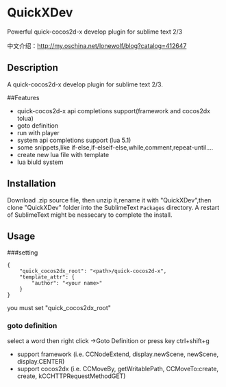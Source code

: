 QuickXDev
=========

Powerful quick-cocos2d-x develop plugin for sublime text 2/3

中文介绍：<a href="http://my.oschina.net/lonewolf/blog?catalog=412647" target="_blank">http://my.oschina.net/lonewolf/blog?catalog=412647</a>

## Description

A quick-cocos2d-x develop plugin for sublime text 2/3.

##Features

 * quick-cocos2d-x api completions support(framework and cocos2dx tolua)
 * goto definition
 * run with player
 * system api completions support (lua 5.1)
 * some snippets,like if-else,if-elseif-else,while,comment,repeat-until....
 * create new lua file with template
 * lua biuld system

## Installation

Download .zip source file, then unzip it,rename it with "QuickXDev",then clone "QuickXDev" folder into the SublimeText ```Packages``` directory.  A restart of SublimeText might be nessecary to complete the install.


## Usage

###setting

```
{
	"quick_cocos2dx_root": "<path>/quick-cocos2d-x",
    "template_attr": {
        "author": "<your name>"
    }
}
```
you must set "quick_cocos2dx_root"

### goto definition
select a word then right click ->Goto Definition or press key ctrl+shift+g
 * support framework (i.e. CCNodeExtend, display.newScene, newScene, display.CENTER)
 * support cocos2dx (i.e. CCMoveBy, getWritablePath, CCMoveTo:create, create, kCCHTTPRequestMethodGET)
